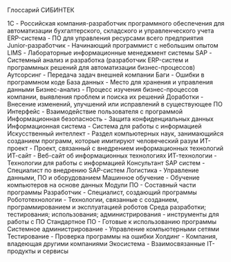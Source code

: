 Глоссарий 
СИБИНТЕК

1C - Российская компания-разработчик программного обеспечения для автоматизации бухгалтерского, складского и управленческого учета
ERP-система - ПО для управления ресурсами всего предприятия
Junior-разработчик - Начинающий программист с небольшим опытом
LIMS - Лабораторные информационные менеджмент системы
SAP - Системный анализ и разработка (разработчик ERP-систем и программных решений для автоматизации бизнес-процессов)
Аутсорсинг - Передача задач внешней компании
Баги - Ошибки в программном коде
База данных - Место для хранения и управления данными
Бизнес-анализ - Процесс изучения бизнес-процессов компании, выявления проблем и поиска их решений
Доработки - Внесение изменений, улучшений или исправлений в существующее ПО
Интерфейс - Взаимодействие пользователя с программой
Информационная безопасность - Защита конфиденциальных данных
Информационная система - Система для работы с информацией
Искусственный интеллект - Раздел компьютерных наук, занимающийся созданием программ, которые имитируют человеческий разум
ИТ-проект - Проект, связанный с внедрением информационных технологий
ИТ-сайт - Веб-сайт об информационных технологиях
ИТ-технологии - Технологии для работы с информацией
Консультант SAP систем - Специалист по внедрению SAP-систем
Логистика - Управление данными, ПО и оборудованием
Машинное обучение - Обучение компьютеров на основе данных
Модули ПО - Составный части программы
Разработчик - Специалист, создающий программы
Робототехнологии - Технологии, связанные с созданием, программированием и эксплуатацией роботов
Среда разработки; тестирования; использования; администрирования - инструменты для работы с ПО
Стандартное ПО - Готовые к использованию программы
Системное администрирование - Управление компьютерными сетями
Тестирование - Проверка программы на ошибки
Холдинг - Компания, владеющая другими компаниями
Экосистема - Взаимосвязанные IT-продукты и сервисы
